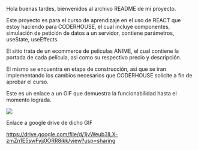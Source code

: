 Hola buenas tardes, bienvenidos al archivo README de mi proyecto.

Este proyecto es para el curso de aprendizaje en el uso de REACT que estoy haciendo para CODERHOUSE, el cual incluye componentes, simulación de petición de datos a un servidor, contiene parámetros, useState, useEffects.

El sitio trata de un ecommerce de peliculas ANIME, el cual contiene la portada de cada película, asi como su respectivo precio y descripción.

El mismo se encuentra en etapa de construcción, asi que se iran implementando los cambios necesarios que CODERHOUSE solicite a fin de aprobar el curso.

Este es un enlace a un GIF que demuestra la funcionabilidad hasta el momento lograda.

![](../../../../Videos/Tienda-de-Fernando-Quintela.gif)

Enlace a google drive de dicho GIF

https://drive.google.com/file/d/1jvWeub3lLX-zmZn1E5swFyjj0ORR8ikk/view?usp=sharing